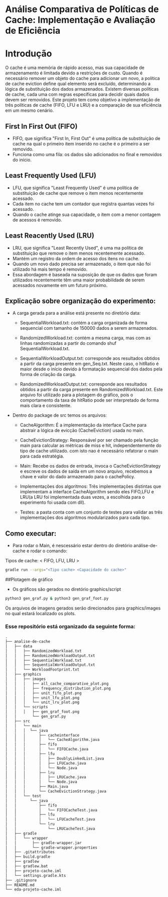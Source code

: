 # Análise Comparativa de Políticas de Cache: Implementação e Avaliação de Eficiência

# Introdução
O cache é uma memória de rápido acesso, mas sua capacidade de armazenamento é limitada devido a restrições de custo. Quando é necessário remover um objeto do cache para adicionar um novo, a política de cache eviction define qual elemento será excluído, determinando a lógica de substituição dos dados armazenados.
Existem diversas políticas de cache, cada uma com regras específicas para decidir quais dados devem ser removidos. Este projeto tem como objetivo a implementação de três políticas de cache (FIFO, LFU e LRU) e a comparação de sua eficiência em um mesmo cenário.

## First In First Out (FIFO)
- FIFO, que significa "First In, First Out"  é uma política de substituição de cache na qual o primeiro item inserido no cache é o primeiro a ser removido.
- Funciona como uma fila: os dados são adicionados no final e removidos do início.

## Least Frequently Used (LFU)
- LFU, que significa "Least Frequently Used" é uma política de substituição de cache que remove o item menos recentemente acessado.
- Cada item no cache tem um contador que registra quantas vezes foi acessado.
- Quando o cache atinge sua capacidade, o item com a menor contagem de acessos é removido.

## Least Reacently Used (LRU)
- LRU, que significa "Least Recently Used", é uma ma política de substituição que remove o item menos recentemente acessado.
- Mantém um registro da ordem de acesso dos itens no cache.
- Quando um novo dado precisa ser armazenado, o item que não foi utilizado há mais tempo é removido.
- Essa abordagem é baseada na suposição de que os dados que foram utilizados recentemente têm uma maior probabilidade de serem acessados novamente em um futuro próximo.

## Explicação sobre organização do experimento:
- A carga gerada para a análise está presente no diretório data:

  - SequentialWorkload.txt: contém a carga organizada de forma sequencial com tamanho de 150000 dados a serem armazenados.

  - RandomizedWorkload.txt: contém a mesma carga, mas com as linhas randomizadas a partir do comando shuf SequentialWorkload.txt.

  - SequentialWorkloadOutput.txt: corresponde aos resultados obtidos a partir da carga presente em gen_Seq.txt. Neste caso, o hitRatio é maior desde o início devido à formatação sequencial dos dados pela forma de criação da carga.

  - RandomizedWorkloadOutput.txt: corresponde aos resultados obtidos a partir da carga presente em RandomizedWorkload.txt. Este arquivo foi utilizado para a plotagem do gráfico, pois o comportamento da taxa de hitRatio pode ser interpretado de forma mais clara e consistente.
 
- Dentro do package de src temos os arquivos:

  - CacheAlgorithm: É a implementação da interface Cache para abstrair a lógica de evicção (CacheEviction) usada no main.

  - CacheEvictionStrategy: Responsável por ser chamado pela função main para calcular as métricas de miss e hit, independentemente do tipo de cache utilizado. com isto nao é necessário refatorar o main para cada estratégia.

  - Main: Recebe os dados de entrada, invoca o CacheEvictionStrategy e escreve os dados de saída em um novo arquivo, recebemos a chave e valor do dado armazenado para o cachePolicy.

  - Implementações dos algoritmos: Três implementações distintas que implementam a interface CacheAlgorithm sendo eles FIFO,LFU e LRU(a LRU foi implementada duas vezes, a escolhida para o experimento foi usada com dll).

  - Testes: a pasta conta com um conjunto de testes para validar as três implementações dos algoritmos modularizados para cada tipo.

## Como executar:

- Para rodar o Main, é nescessário estar dentro do diretório análise-de-cache e rodar o comando:

Tipos de cache: < FIFO, LFU, LRU >

```sh
gradle run --args="<Tipo cache> <Capacidade do cache>" 
```

##Plotagem de gráfico
 
- Os gráficos são gerados no diretório graphics/script
```sh
python3 gen_graf.py & python3 gen_graf_foot.py
```
Os arquivos de imagens gerados serão direcionados para graphics/images no qual estará localizado os plots.

### Esse repositório está organizado da seguinte forma:
```txt
.
├── analise-de-cache
│   ├── data
│   │   ├── RandomizedWorkload.txt
│   │   ├── RandomizedWorkloadOutput.txt
│   │   ├── SequentialWorkload.txt
│   │   ├── SequentialWorkloadOutput.txt
│   │   └── WorkloadFootprint.txt
│   ├── graphics
│   │   ├── images
│   │   │   ├── all_cache_comparative_plot.png
│   │   │   ├── frequency_distribution_plot.png
│   │   │   ├── unit_fifo_plot.png
│   │   │   ├── unit_lfu_plot.png
│   │   │   └── unit_lru_plot.png
│   │   └── scripts
│   │   │   ├── gen_graf_foot.png
│   │       └── gen_graf.py
│   ├── src
│   │   └── main
│   │   │  └── java
│   │   │      ├── cacheinterface
│   │   │      │   └── CacheAlgorithm.java
│   │   │      ├── fifo
│   │   │      │   └── FIFOCache.java
│   │   │      ├── lfu
│   │   │      │   ├── DoublyLinkedList.java
│   │   │      │   ├── LFUCache.java
│   │   │      │   └── Node.java
│   │   │      ├── lru
│   │   │      │   ├── LRUCache.java
│   │   │      │   └── Node.java
│   │   │      ├── Main.java
│   │   │      └── CacheEvictionStrategy.java
│   │   └── test
│   │      └── java
│   │          ├── fifo
│   │          │   └── FIFOCacheTest.java
│   │          ├── lfu
│   │          │   └── LFUCacheTest.java
│   │          └── lru
│   │              └── LRUCacheTest.java
│   ├── gradle
│   │   └── wrapper
│   │       ├── gradle-wrapper.jar
│   │       └── gradle-wrapper.properties
│   ├── .gitattributes
│   ├── build.gradle
│   ├── gradlew
│   ├── gradlew.bat
│   ├── projeto-cache.iml
│   └── settings.gradle.kts
├── .gitignore
├── README.md
└── eda-projeto-cache.iml
```
